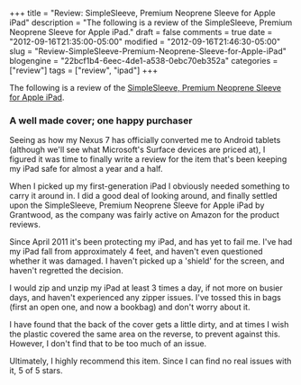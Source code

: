 +++
title = "Review: SimpleSleeve, Premium Neoprene Sleeve for Apple iPad"
description = "The following is a review of the SimpleSleeve, Premium Neoprene Sleeve for Apple iPad."
draft = false
comments = true
date = "2012-09-16T21:35:00-05:00"
modified = "2012-09-16T21:46:30-05:00"
slug = "Review-SimpleSleeve-Premium-Neoprene-Sleeve-for-Apple-iPad"
blogengine = "22bcf1b4-6eec-4de1-a538-0ebc70eb352a"
categories = ["review"]
tags = ["review", "ipad"]
+++

<div class="note">
<p>The following is a review of the <a rel="external" href="http://www.amazon.com/gp/product/B003KXJE4M?tag=strivinglifen-20">SimpleSleeve, Premium Neoprene Sleeve for Apple iPad</a>.</p>
</div>
<h3>A well made cover; one happy purchaser</h3>
<p>Seeing as how my Nexus 7 has officially converted me to Android tablets (although we'll see what Microsoft's Surface devices are priced at), I figured it was time to finally write a review for the item that's been keeping my iPad safe for almost a year and a half.</p>
<p>When I picked up my first-generation iPad I obviously needed something to carry it around in. I did a good deal of looking around, and finally settled upon the&nbsp;SimpleSleeve, Premium Neoprene Sleeve for Apple iPad by Grantwood, as the company was fairly active on Amazon for the product reviews.</p>
<p>Since April 2011 it's been protecting my iPad, and has yet to fail me. I've had my iPad fall from approximately 4 feet, and haven't even questioned whether it was damaged. I haven't picked up a 'shield' for the screen, and haven't regretted the decision.</p>
<p>I would zip and unzip my iPad at least 3 times a day, if not more on busier days, and haven't experienced any zipper issues. I've tossed this in bags (first an open one, and now a bookbag) and don't worry about it.</p>
<p>I have found that the back of the cover gets a little dirty, and at times I wish the plastic covered the same area on the reverse, to prevent against this. However, I don't find that to be too much of an issue.</p>
<p>Ultimately, I highly recommend this item. Since I can find no real issues with it, 5 of 5 stars.</p>
